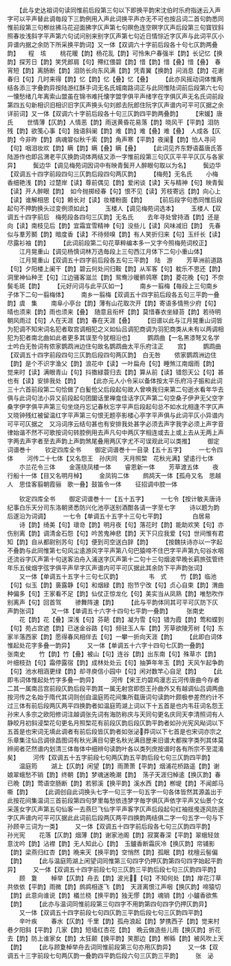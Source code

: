 <!-- { "loadSidebar": true } -->
　　【此与史达祖词句读同惟前后段第三句以下即换平韵宋沈伯时乐府指迷云入声字可以平声替此调毎段下三韵例用入声此词换平声亦无不可也按吕词二首句韵悉同惟前段第三句栁丝拂马花迎面拂字仄声第七句暝色连空暝字仄声后段第三句寳钗斜照春妆浅斜字平声第六句试问别来别字仄声第七句近日情悰近字仄声与此词平仄小异谱内据之余防下所采换平韵词】又一体【双调六十字前后段各十句七仄韵两叠韵】　　程　垓
　　桃花暖【韵】杨花乱【韵】可怜朱户春强半【韵】长记忆【换韵】探芳日【韵】笑凭郎肩【句】殢红偎碧【韵】惜【韵】惜【叠】惜【叠】　春宵短【韵】离肠断【韵】泪防长向东风满【韵】凭青翼【换韵】问消息【韵】花谢春归【句】几时来得【韵】忆【韵】忆【叠】忆【叠】
　　【此亦风摇动词体惟两结各添三字叠韵异按陆游红酥手词无名氏城南路词正与此同惟陆词前后段第六七句一懐愁绪几年离索山盟虽在锦书难托懐字盟字俱平声绪字在字俱仄声无名氏词前段第四五句新相识旧相识旧字仄声换头句刘郎去阮郎住阮字仄声谱内可平可仄据之余详前词】又一体【双调六十字前后段各十句三仄韵四平韵两叠韵】
　　【宋媛】唐　氏
　　世情薄【仄韵】人情恶【韵】雨送黄昏花易落【韵】晓风干【平韵】泪防残【韵】欲笺心事【句】独语斜阑【韵】难【韵】难【叠】难【叠】　人成各【仄韵】今非昨【韵】病魂甞似秋千索【韵】角声寒【平韵】夜阑【韵】怕人寻问【句】咽泪妆欢【韵】瞒【韵】瞒【叠】瞒【叠】
　　【此词见齐东野语葢唐氏答陆游作也即吕渭老平仄换韵词体两结又添一字惟前段第三句仄仄平平平仄仄与各家异】
　　鬓边华【调见梅苑词因词中有映青鬓开人醉眼句取以为名】
　　鬓边华【双调五十四字前段四句三仄韵后段四句两仄韵】
　　【梅苑】无名氏
　　小梅香细艳浅【韵】过楚岸【读】尊前偶见【韵】爱闲谈【读】天与精神【句】映青鬓【读】开人醉眼【韵】　如今抛掷经春【句】恨不见【读】芳枝寄远【韵】向心上【读】谁解相思【句】赖长对【读】妆楼粉面【韵】
　　【前后段字句悉同惟后段起句不押韵换头过变例须如此】
　　玉楼人【调见梅苑词选本】
　　玉楼人【双调五十四字前后　梅苑段各四句三仄韵】无名氏
　　去年寻处曾持酒【韵】还是向【读】南枝见后【韵】宜霜宜雪精神【句】没些儿【读】风味减旧【韵】　先春似与羣芳鬭【韵】暗度香【读】不待频嗅【韵】有人笑折归来【句】玉纤长【读】尽露衫袖【韵】
　　【此词前段第二句花草粹编本多一又字今照梅苑词校正】
　　江月晃重山【调见杨慎词林万选毎段上三句西江月体下二句小重山体】
　　江月晃重山【双调五十四字前后段各五句三平韵】　陆　游
　　芳草洲前道路【句】夕阳楼上阑干【韵】碧云何处问归鞍【韵】从军客【句】躭乐不思还【韵】　洞里神仙种玊【句】江边骚客滋兰【韵】鸳鸯沙暖鹡鸰寒【韵】菱花晚【句】不奈鬓毛斑【韵】
　　【元好问词与此平仄如一】
　　南乡一翦梅【毎段上三句南乡子体下二句一翦梅体】
　　南乡一翦梅【双调五十四字前后段各五句三平韵一叠韵】虞　集
　　南阜小亭台【韵】薄有山花取次开【韵】寄语多情熊少府【句】晴也须来【韵】雨也须来【叠】　随意且衔杯【韵】莫惜春衣坐緑苔【韵】若待明朝风雨过【句】人在天涯【韵】春在天涯【叠】
　　【旧谱以此与江月晃重山词皆为犯调不知宋词名犯者取宫调相犯之义如仙吕调犯商调为羽犯商类从未有以两调相犯为犯者南北曲如此者更多其误至今犹相沿也】
　　鹦鹉曲【一名黑漆弩又名学士吟白无咎词有侬家鹦鹉洲边住句故名鹦鹉曲太平乐府注正
　　宫】
　　鹦鹉曲【双调五十四字前段四句三仄韵后段四句两仄韵】　白无咎
　　侬家鹦鹉洲边住【韵】是个不识字渔父【韵】浪花中【读】一叶扁舟【句】睡煞江南烟雨【韵】　觉来时【读】满眼青山【句】抖擞緑蓑归去【韵】算从前【读】错怨天公【句】甚也有【读】安排我处【韵】
　　【此亦元人小令采以备体按太平乐府冯子振和此词三十六首前段第二句恰做了白髪伧父后段起句故人曾唤我归来第二句逝水看年华去俱与此词句法小异又前段起句团圞话里禅龛佳话字仄声第二句空桑子伊尹无父空字桑字伊字俱平声第三句坐烧丹忘记春秋忘字平声后段起句总不如水北相逢不字仄声又晓钟残红被留温红字平声第三句恨无题亭影楼心亭字平声俱与此词平仄小异谱内可平可仄据之　又冯词序云结句甚也有安排我处甚字必须去声字我字必须上声字音律始谐不然不可歌按词句转腔例用去声凡句中两仄字相连或去上或上去从无两上声字两去声字者至去声韵上声韵煞尾叠用两仄字尤不可误观此可以类推】
　　御定词谱巻十
　　钦定四库全书
　　御定词谱巻十一目录【五十五字】
　　一七令四体
　　河传二十七体【又名怨王　孙庆同　天月照棃　花秋光满】望逺行七体
　　朩兰花令三体
　　金莲绕凤楼一体
　　睿恩新一体
　　芳草渡五体
　　夜行船十一体【目又名明月棹】
　　金凤钩二体
　　鹧鸪天一体【孤舟又名　思越人　思佳客翦朝霞骊　歌一叠】鼓笛令一体
　　征招调中腔一体


　　钦定四库全书
　　御定词谱巻十一【五十五字】
　　一七令【按计敏夫唐诗纪事白乐天分司东洛朝贤悉防兴化池亭送别酒酣各请一字至七字
　　诗以题为韵后遂沿为词调】
　　一七令【单调五十五字十三句七平韵】　　　　　白居易
　　诗【韵】绮美【句】瓌竒【韵】明月夜【句】落花时【韵】能助欢笑【句】亦伤别离【韵】调清金石怨【句】吟苦鬼神悲【韵】天下只应我爱【句】世间惟有君知【韵】自从都尉别苏句【句】便到司空送白辞【韵】
　　【按魏扶诗亦以一字起不叠韵与此同惟第七句风尘逺游风字平声第八句巴猿啼不住巴字平声第九句谷水咽还流谷字仄声第十句送客泊舟入浦送字仄声第十二句十三句烟波早晚长羁旅弦管终年乐五侯烟字弦字俱平声早字仄声谱内可平可仄据此其余防下平声韵张词】
　　又一体【单调五十五字十三句七仄韵】　　　　　韦　式
　　竹【韵】临池【句】似玉【韵】裛露静【句】和烟緑【韵】抱节宁改【句】贞心自束【韵】渭曲种偏多【句】王家看不足【韵】仙仗正惊龙化【句】美实当从凤熟【韵】唯愁吹作别离声【句】回首驾
　　骖舞阵速【韵】
　　【此与平韵体同其可平可仄防下仄声韵张词】
　　又一体【单调五十六字十四句七平韵一叠韵】　　　张南史
　　花【韵】花【叠】深浅【句】芬葩【韵】凝为雪【句】错为霞【韵】莺和蝶到【句】苑占宫遮【韵】已迷金谷路【句】频驻玉人车【韵】芳草欲陵芳树【句】东家半落西家【韵】愿得春风相伴去【句】一攀一折向天涯【韵】
　　【此即白词体惟起处花字多叠一韵异】
　　又一体【单调五十六字十四句七仄韵一叠韵】　　　张南史
　　竹【韵】竹【叠】被山【句】连谷【韵】出东南【句】殊草朩【韵】叶细枝劲【句】霜停露宿【韵】成林处处云【句】抽笋年年玉【韵】天风乍起争韵【句】池水相涵更绿【韵】却寻庾信小园中【句】闲对数竿心自足【韵】
　　【此即韦词体惟起处竹字多叠一韵异】
　　河传【宋王灼碧鸡漫志云河传唐曲今存者二其一属南吕宫前段仄韵后段平韵其一属无射宫即怨王孙曲外又有越调仙吕调两曲按河传之名始于隋代其词则创自温庭筠花间集所载唐词句读韵叶颇极参差然约计不过三体有前后段两仄两平四换韵者如温庭筠湖上词以下十五首是也内韦荘词名怨王孙宋人多宗之欧阳修词注越调张先词有海防称庆与天同句更名庆同天李清照词有人静皎月初斜浸棃花句更名月照棃花有前段仄韵后段仄韵平韵者如孙光宪风飐词以下五首是也宋词无填此调者有前后段皆仄韵者如张泌莽词以下七首是也宋词亦宗之乐章集注仙吕调徐昌图词有秋光满目句更名秋光满目歴来旧谱大都挨字类列其体莫辨阅者茫然谱内划清三体毎体中细辨句读韵叶各以类列庶按谱时各有所宗不至混淆矣】
　　河传【双调五十五字前段七句两仄韵五平韵后段七句三仄韵四平韵】
　　温庭筠
　　湖上【仄韵】闲望【韵】雨萧萧【平韵】烟浦花桥路遥【韵】谢娘翠蛾愁不销【韵】终朝【韵】梦魂迷晩潮【韵】　荡子天涯归棹逺【换仄韵】春已晩【韵】莺语空肠断【韵】若邪溪【换平韵】溪水西【韵】栁堤【韵】不闻郎马嘶【韵】
　　【此调创自此词换头七字一句三字一句五字一句各体皆然其源盖出于此按花间集温词三首前段第四句梦里每愁依违梦字毎字俱仄声依字平声又仙景个女采莲女字仄声第五句仙客一去燕巳飞仙字平声客字仄声后段起句红袖揺曵逐风防逐字仄声谱内可平可仄据此此词前后段两仄两平四换韵两结俱二字一句五字一句与下孙顾辛三词为一类】
　　又一体【双调五十四字前后段各七句三仄韵四平韵】　　孙光宪
　　花落【仄韵】烟薄【韵】谢家池阁【韵】寂寞春深【平韵】翠蛾轻敛意沈吟【韵】沾襟【韵】无人知此心【韵】　玉鑪香断霜灰冷【换仄韵】帘铺影【韵】梁燕归红杏【韵】晩来天【换平韵】空悄然【韵】孤眠【韵】枕檀云髻偏【韵】
　　【此与温庭筠湖上闲望词同惟第三句四字仍押仄韵第四句四字始起平韵异】
　　又一体【双调五十四字前段七句三仄韵三平韵后段七句三仄韵四平韵】
　　顾　夐
　　棹举【仄韵】舟去【韵】波光【句】不知何处【韵】岸花汀草共依依【平韵】雨微【韵】鹧鸪相逐飞【韵】　天涯离恨江声咽【换仄韵】啼猿切【韵】此意向谁说【韵】檥兰桡【换平韵】独无憀【韵】魂销【韵】小鑪香欲焦【韵】
　　【此亦与温词同惟前段第三句四字不用韵第四句四字仍押仄韵异】
　　又一体【双调五十四字前段七句四仄韵三平韵后段七句三仄韵四平韵】
　　辛叶疾
　　春水【仄韵】千里【韵】孤舟浪起【韵】梦携西子【韵】觉来村巷夕阳斜【平韵】几家【韵】短墙红杏花【韵】　晩云做造些儿雨【换仄韵】折花去【韵】防上谁家女【韵】太狂颠【换平韵】笑那边【韵】栁緜【韵】被风吹上天【韵】
　　【此与顾夐棹举舟去词同惟前段第三句亦用仄韵异】
　　又一体【双调五十三字前段七句两仄韵一叠韵四平韵后段六句三仄韵三平韵】
　　张　泌
